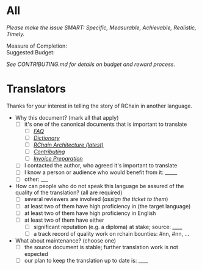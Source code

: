 # All

_Please make the issue SMART: Specific, Measurable, Achievable, Realistic, Timely._

Measure of Completion:  
Suggested Budget:

_See CONTRIBUTING.md for details on budget and reward process._

# Translators

Thanks for your interest in telling the story of RChain in another language.

  - Why this document? (mark all that apply)
    - [ ] it's one of the canonical documents that is important to translate
      - [ ] _[FAQ](https://github.com/rchain/reference/blob/master/faq.md)_
      - [ ] _[Dictionary](https://github.com/rchain/Members/blob/master/projects/dictionary.md)_
      - [ ] _[RChain Architecture (latest)](http://rchain-architecture.readthedocs.io/en/latest/)_
      - [ ] _[Contributing](https://github.com/rchain/bounties/blob/master/CONTRIBUTING.md)_ 
      - [ ] _[Invoice Preparation](https://github.com/rchain/bounties/blob/master/Invoice%20preparation)_
    - [ ] I contacted the author, who agreed it's important to translate
    - [ ] I know a person or audience who would benefit from it: _____
    - [ ] other: ___
  - How can people who do not speak this language be assured of the quality of the translation? (all are required)
    - [ ] several reviewers are involved (_assign the ticket to them_)
    - [ ] at least two of them have high proficiency in (the target language)
    - [ ] at least two of them have high proficiency in English
    - [ ] at least two of them have either
       - [ ] significant reputation (e.g. a diploma) at stake; source: ____
       - [ ] a track record of quality work on rchain bounties: #nn, #nn, ...
  - What about maintenance? (choose one)
    - [ ] the source document is stable; further translation work is not expected
    - [ ] our plan to keep the translation up to date is: ____
